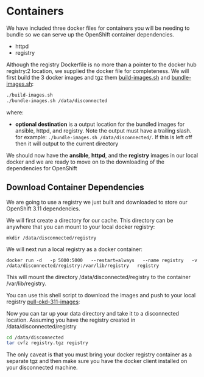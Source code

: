 # Containers

We have included three docker files for containers you will be needing to bundle so we can serve up the OpenShift container dependencies.

* httpd
* registry

Although the registry Dockerfile is no more than a pointer to the docker hub registry:2 location, we supplied the docker file for completeness.  We will first build the 3 docker images and tgz them [build-images.sh](./bundle-images.sh) and [bundle-images.sh](./bundle-images.sh):

```bash
./build-images.sh
./bundle-images.sh /data/disconnected
```

where:

* **optional destination** is a output location for the bundled images for ansible, httpd, and registry.  Note the output must have a trailing slash. for example: `./bundle-images.sh /data/disconnected/`.  If this is left off then it will output to the current directory

We should now have the **ansible**, **httpd**, and the **registry** images in our local docker and we are ready to move on to the downloading of the dependencies for OpenShift

## Download Container Dependencies

We are going to use a registry we just built and downloaded to store our OpenShift 3.11 dependencies.

We will first create a directory for our cache.  This directory can be anywhere that you can mount to your local docker registry:

`mkdir /data/disconnected/registry`

We will next run a local registry as a docker container:

`docker run -d   -p 5000:5000   --restart=always   --name registry   -v /data/disconnected/registry:/var/lib/registry   registry`

This will mount the directory /data/disconnected/registry to the container /var/lib/registry.

You can use this shell script to download the images and push to your local registry [pull-okd-311-images](./pull-okd-311-images.sh):

Now you can tar up your data directory and take it to a disconnected location. Assuming you have the registry created in /data/disconnected/registry

```bash
cd /data/disconnected
tar cvfz registry.tgz registry
```

The only caveat is that you must bring your docker registry container as a separate tgz and then make sure you have the docker client installed on your disconnected machine.  

